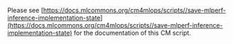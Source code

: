 Please see [https://docs.mlcommons.org/cm4mlops/scripts//save-mlperf-inference-implementation-state](https://docs.mlcommons.org/cm4mlops/scripts//save-mlperf-inference-implementation-state) for the documentation of this CM script.

